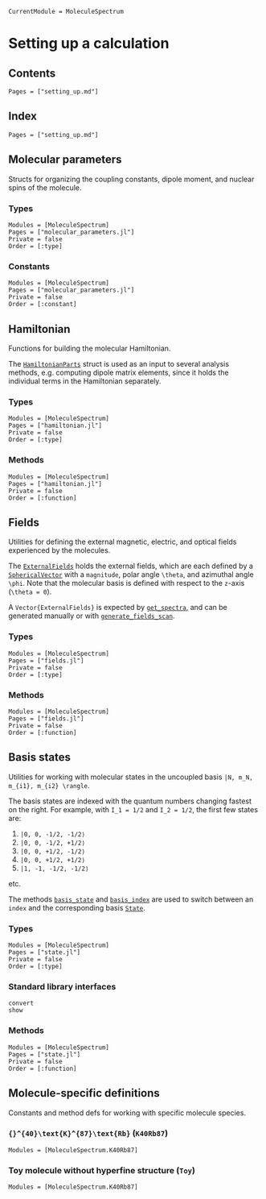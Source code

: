 ```@meta
CurrentModule = MoleculeSpectrum
```

# Setting up a calculation

## Contents

```@contents
Pages = ["setting_up.md"]
```

## Index

```@index
Pages = ["setting_up.md"]
```

## Molecular parameters

Structs for organizing the coupling constants, dipole moment, and nuclear spins
of the molecule.

### Types
```@autodocs
Modules = [MoleculeSpectrum]
Pages = ["molecular_parameters.jl"]
Private = false
Order = [:type]
```

### Constants
```@autodocs
Modules = [MoleculeSpectrum]
Pages = ["molecular_parameters.jl"]
Private = false
Order = [:constant]
```

## Hamiltonian

Functions for building the molecular Hamiltonian.

The [`HamiltonianParts`](@ref) struct is used as an input to several analysis
methods, e.g. computing dipole matrix elements, since it holds the individual
terms in the Hamiltonian separately.

### Types
```@autodocs
Modules = [MoleculeSpectrum]
Pages = ["hamiltonian.jl"]
Private = false
Order = [:type]
```

### Methods
```@autodocs
Modules = [MoleculeSpectrum]
Pages = ["hamiltonian.jl"]
Private = false
Order = [:function]
```

## Fields

Utilities for defining the external magnetic, electric, and optical fields
experienced by the molecules.

The [`ExternalFields`](@ref) holds the external fields, which are each
defined by a [`SphericalVector`](@ref) with a `magnitude`, polar angle
``\theta``, and azimuthal angle ``\phi``. Note that the molecular basis
is defined with respect to the ``z``-axis (``\theta = 0``).

A `Vector{ExternalFields}` is expected by [`get_spectra`](@ref),
and can be generated manually or with [`generate_fields_scan`](@ref).

### Types
```@autodocs
Modules = [MoleculeSpectrum]
Pages = ["fields.jl"]
Private = false
Order = [:type]
```

### Methods
```@autodocs
Modules = [MoleculeSpectrum]
Pages = ["fields.jl"]
Private = false
Order = [:function]
```

## Basis states

Utilities for working with molecular states in the uncoupled basis
``|N, m_N, m_{i1}, m_{i2} \rangle``.

The basis states are indexed with the quantum numbers changing fastest on the right.
For example, with ``I_1 = 1/2`` and ``I_2 = 1/2``, the first few states are:

1. ``|0, 0, -1/2, -1/2⟩``
2. ``|0, 0, -1/2, +1/2⟩``
3. ``|0, 0, +1/2, -1/2⟩``
4. ``|0, 0, +1/2, +1/2⟩``
5. ``|1, -1, -1/2, -1/2⟩``

etc.

The methods [`basis_state`](@ref) and [`basis_index`](@ref) are used to switch between an `index`
and the corresponding basis [`State`](@ref).

### Types
```@autodocs
Modules = [MoleculeSpectrum]
Pages = ["state.jl"]
Private = false
Order = [:type]
```

### Standard library interfaces
```@docs
convert
show
```

### Methods
```@autodocs
Modules = [MoleculeSpectrum]
Pages = ["state.jl"]
Private = false
Order = [:function]
```

## Molecule-specific definitions

Constants and method defs for working with specific molecule species.

### ``{}^{40}\text{K}^{87}\text{Rb}`` (`K40Rb87`)
```@autodocs
Modules = [MoleculeSpectrum.K40Rb87]
```

### Toy molecule without hyperfine structure (`Toy`)
```@autodocs
Modules = [MoleculeSpectrum.K40Rb87]
```

